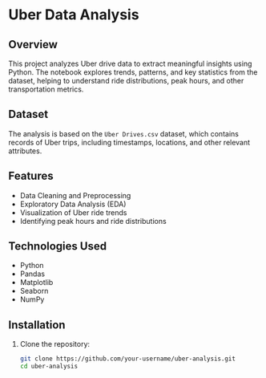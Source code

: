 # Uber Data Analysis

## Overview
This project analyzes Uber drive data to extract meaningful insights using Python. The notebook explores trends, patterns, and key statistics from the dataset, helping to understand ride distributions, peak hours, and other transportation metrics.

## Dataset
The analysis is based on the `Uber Drives.csv` dataset, which contains records of Uber trips, including timestamps, locations, and other relevant attributes.

## Features
- Data Cleaning and Preprocessing
- Exploratory Data Analysis (EDA)
- Visualization of Uber ride trends
- Identifying peak hours and ride distributions

## Technologies Used
- Python
- Pandas
- Matplotlib
- Seaborn
- NumPy

## Installation
1. Clone the repository:
   ```sh
   git clone https://github.com/your-username/uber-analysis.git
   cd uber-analysis
